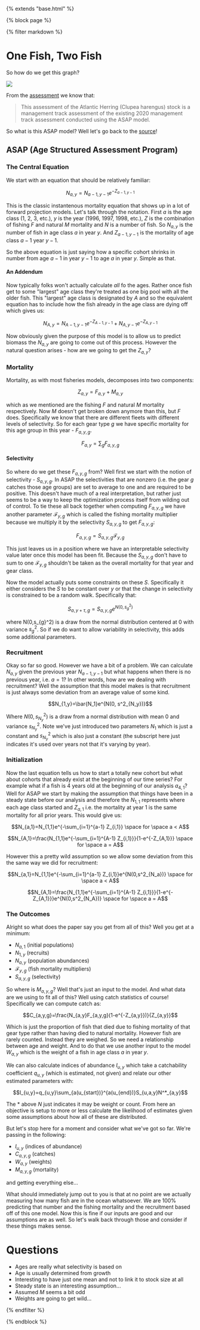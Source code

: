 {% extends "base.html" %}

{% block page %}

{% filter markdown %}

# One Fish, Two Fish

So how do we get this graph?

<img style="max-width: 25%; height: auto;" src="{{environment}}/static/biomass.png" />

From the [assessment](https://apps-st.fisheries.noaa.gov/sis/docServlet?fileAction=download&fileId=8051) we know that:

> This assessment of the Atlantic Herring (Clupea harengus) stock is a management track assessment of the existing
> 2020 management track assessment conducted using the ASAP model.

So what is this ASAP model? Well let's go back to the [source](https://sedarweb.org/documents/s12rd06-a-flexible-forward-age-structured-assessment-program/)!

## ASAP (Age Structured Assessment Program)

### The Central Equation

We start with an equation that should be relatively familiar:

$$N_{a,y}=N_{a-1,y-1}e^{-Z_{a-1,y-1}}$$

This is the classic instantenous mortality equation that shows up in a lot of forward projection models. Let's talk through the notation. First $a$ is the age class (1, 2, 3, etc.), $y$ is the year (1996, 1997, 1998, etc.), $Z$ is the combination of fishing $F$ and natural $M$ mortality and $N$ is a number of fish. So $N_{a,y}$ is the number of fish in age class $a$ in year $y$. And $Z_{a-1,y-1}$ is the mortality of age class $a-1$ year $y-1$. 

So the above equation is just saying how a specific cohort shrinks in number from age $a-1$ in year $y-1$ to age $a$ in year $y$. Simple as that.

#### An Addendum

Now typically folks won't actually calculate *all* fo the ages. Rather once fish get to some "largest" age class they're treated as one big pool with all the older fish. This "largest" age class is designated by $A$ and so the equivalent equation has to include how the fish already in the age class are dying off which gives us:

$$N_{A,y} = N_{A-1, y-1}e^{-Z_{A-1, y-1}}+N_{A,y-1}e^{-Z_{A,y-1}}$$

Now obviously given the purpose of this model is to allow us to predict biomass the $N_{a,y}$ are going to come out of this process. However the natural question arises - how are we going to get the $Z_{a,y}$?

### Mortality

Mortality, as with most fisheries models, decomposes into two components:

$$Z_{a,y}=F_{a,y}+M_{a,y}$$

which as we mentioned are the fishing $F$ and natural $M$ mortality respectively. Now $M$ doesn't get broken down anymore than this, but $F$ does. Specifically we know that there are different fleets with different levels of selectivity. So for each gear type $g$ we have specific mortality for this age group in this year - $F_{a,y,g}$. 

$$F_{a,y}=\sum_g F_{a,y,g}$$

#### Selectivity

So where do we get these $F_{a,y,g}$ from? Well first we start with the notion of selectivity - $S_{a,y,g}$. In ASAP the selectivities that are nonzero (i.e. the gear $g$ catches those age groups) are set to average to one and are required to be positive. This doesn't have much of a real interpretation, but rather just seems to be a way to keep the optimization process itself from wilding out of control. To tie these all back together when computing $F_{a,y,g}$ we have another parameter $\mathcal{F}_{y,g}$ which is called the fishing mortality multiplier because we multiply it by the selectivity $S_{a,y,g}$ to get $F_{a,y,g}$:

$$F_{a,y,g}=S_{a,y,g}\mathcal{F}_{y,g}$$

This just leaves us in a position where we have an interpretable selectivity value later once this model has been fit. Because the $S_{a,y,g}$ don't have to sum to one $\mathcal{F}_{y,g}$ shouldn't be taken as the overall mortality for that year and gear class.

Now the model actually puts some constraints on these $S$. Specifically it either considers the $S$ to be constant over $y$ or that the change in selectivity is constrained to be a random walk. Specifically that:

$$S_{a,y+\tau,g}=S_{a,y,g}e^{N(0,s_{g}^2)}$$

where N(0,s_{g}^2) is a draw from the normal distribution centered at 0 with variance $s_{g}^2$. So if we do want to allow variability in selectivity, this adds some additional parameters. 

### Recruitment

Okay so far so good. However we have a bit of a problem. We can calculate $N_{a,y}$ given the previous year $N_{a-1,y-1}$ but what happens when there is no previous year, i.e. $a=1$? In other words, how are we dealing with recruitment? Well the assumption that this model makes is that recruitment is just always some deviation from an average value of some kind.

$$N_{1,y}=\bar{N_1}e^{N(0, s^2_{N_y})}$$

Where $N(0, s^2_{N_y})$ is a draw from a normal distribution with mean 0 and variance $s^2_{N_y}$. Note we've just introduced two parameters $N_1$ which is just a constant and $s^2_{N_y}$ which is also just a constant (the subscript here just indicates it's used over years not that it's varying by year). 

### Initialization

Now the last equation tells us how to start a totally new cohort but what about cohorts that already exist at the beginning of our time series? For example what if a fish is 4 years old at the beginning of our analysis $a_{4,1}$? Well for ASAP we start by making the assumption that things have been in a steady state before our analysis and therefore the $N_{1,1}$ represents where each age class started and $Z_{a,1}$ i.e. the mortality at year 1 is the same mortality for all prior years. This would give us:

$$N_{a,1}=N_{1,1}e^{-\sum_{i=1}^{a-1} Z_{i,1}} \space for \space a < A$$

$$N_{A,1}=\frac{N_{1,1}e^{-\sum_{i=1}^{A-1} Z_{i,1}}}{1-e^{-Z_{A,1}}} \space for \space a = A$$

However this a pretty wild assumption so we allow some deviation from this the same way we did for recruitment:

$$N_{a,1}=N_{1,1}e^{-\sum_{i=1}^{a-1} Z_{i,1}}e^{N(0,s^2_{N_a})} \space for \space a < A$$

$$N_{A,1}=\frac{N_{1,1}e^{-\sum_{i=1}^{A-1} Z_{i,1}}}{1-e^{-Z_{A,1}}}e^{N(0,s^2_{N_A})} \space for \space a = A$$

### The Outcomes

Alright so what does the paper say you get from all of this? Well you get at a minimum:

- $N_{a,1}$ (initial populations)
- $N_{1,y}$ (recruits)
- $N_{a,y}$ (population abundances)
- $\mathcal{F}_{y,g}$ (fish mortality multipliers)
- $S_{a,y,g}$ (selectivity)

So where is $M_{a,y,g}$? Well that's just an input to the model. And what data are we using to fit all of this? Well using catch statistics of course! Specifically we can compute catch as:

$$C_{a,y,g}=\frac{N_{a,y}F_{a,y,g}(1-e^{-Z_{a,y}})}{Z_{a,y}}$$

Which is just the proportion of fish that died due to fishing mortality of that gear type rather than having died to natural mortality. However fish are rarely counted. Instead they are weighed. So we need a relationship between age and weight. And to do that we use another input to the model $W_{a,y}$ which is the weight of a fish in age class $a$ in year $y$. 

We can also calculate indices of abundance $I_{u,y}$ which take a catchability coefficient $q_{u,y}$ (which is estimated, not given) and relate our other estimated parameters with:

$$I_{u,y}=q_{u,y}\sum_{a(u_{start})}^{a(u_{end})}S_{u,a,y}N^*_{a,y}$$

The $*$ above $N$ just indicates it may be weight or count. From here an objective is setup to more or less calculate the likelihood of estimates given some assumptions about how all of these are distributed. 

But let's stop here for a moment and consider what we've got so far. We're passing in the following:

- $I_{u,y}$ (indices of abundance)
- $C_{a,y,g}$ (catches)
- $W_{a,y}$ (weights)
- $M_{a,y,g}$ (mortality)

and getting everything else... 

What should immediately jump out to you is that at no point are we actually measuring how many fish are in the ocean whatsoever. We are 100% predicting that number and the fishing mortality and the recruitment based off of this one model. Now this is fine if our inputs are good and our assumptions are as well. So let's walk back through those and consider if these things makes sense.

# Questions

- Ages are really what selectivity is based on
- Age is usually determined from growth
- Interesting to have just one mean and not to link it to stock size at all
- Steady state is an interesting assumption...
- Assumed $M$ seems a bit odd
- Weights are going to get wild...
  
{% endfilter %}

{% endblock %}